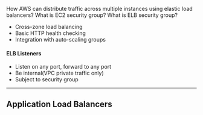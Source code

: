 How AWS can distribute traffic across multiple instances using elastic load balancers?
What is EC2 security group?
What is ELB security group?
- Cross-zone load balancing
- Basic HTTP health checking
- Integration with auto-scaling groups
#### ELB Listeners #####
- Listen on any port, forward to any port
- Be internal(VPC private traffic only)
- Subject to security group
*******
Application Load Balancers
- 
